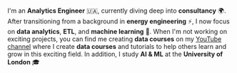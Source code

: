 I'm an **Analytics Engineer** 🇺🇦, currently diving deep into **consultancy** 🌍. After transitioning from a background in **energy engineering** ⚡, I now focus on **data analytics**, **ETL**, and **machine learning** 🧠. When I'm not working on exciting projects, you can find me creating **data courses** on my [YouTube channel](https://www.youtube.com/@ion_lab) where I create **data courses** and tutorials to help others learn and grow in this exciting field.
In addition, I study **AI & ML** at the **University of London** 🎓
